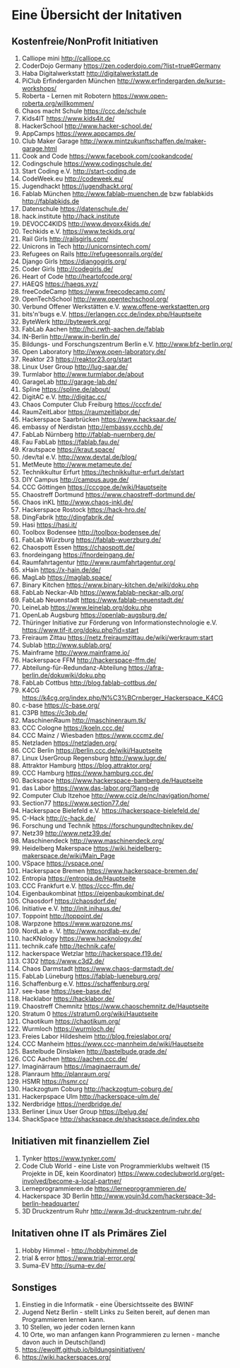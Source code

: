 # Eine Übersicht der Initativen
## Kostenfreie/NonProfit Initiativen
1. Calliope mini http://calliope.cc
1. CoderDojo Germany https://zen.coderdojo.com/?list=true#Germany
1. Haba Digitalwerkstatt http://digitalwerkstatt.de
1. PiClub Erfindergarden München http://www.erfindergarden.de/kurse-workshops/
1. Roberta - Lernen mit Robotern https://www.open-roberta.org/willkommen/
1. Chaos macht Schule https://ccc.de/schule
1. Kids4IT https://www.kids4it.de/
1. HackerSchool http://www.hacker-school.de/
1. AppCamps https://www.appcamps.de/
1. Club Maker Garage http://www.mintzukunftschaffen.de/maker-garage.html
1. Cook and Code https://www.facebook.com/cookandcode/
1. Codingschule https://www.codingschule.de/
1. Start Coding e.V. http://start-coding.de
1. CodeWeek.eu http://codeweek.eu/
1. Jugendhackt https://jugendhackt.org/
1. Fablab München http://www.fablab-muenchen.de bzw fablabkids http://fablabkids.de
1. Datenschule https://datenschule.de/
1. hack.institute http://hack.institute
1. DEVOCC4KIDS http://www.devoxx4kids.de/
1. Techkids e.V. https://www.teckids.org/
1. Rail Girls http://railsgirls.com/
1. Unicrons in Tech http://unicornsintech.com/
1. Refugees on Rails http://refugeesonrails.org/de/
1. Django Girls https://djangogirls.org/
1. Coder Girls http://codegirls.de/
1. Heart of Code http://heartofcode.org/
1. HAEQS https://haeqs.xyz/
1. freeCodeCamp https://www.freecodecamp.com/
1. OpenTechSchool http://www.opentechschool.org/ 
1. Verbund Offener Werkstätten e.V. www.offene-werkstaetten.org
1. bits'n'bugs e.V. https://erlangen.ccc.de/index.php/Hauptseite
1. ByteWerk http://bytewerk.org/
1. FabLab Aachen http://hci.rwth-aachen.de/fablab
1. IN-Berlin http://www.in-berlin.de/
1. Bildungs- und Forschungszentrum Berlin e.V. http://www.bfz-berlin.org/
1. Open Laboratory http://www.open-laboratory.de/
1. Reaktor 23 https://reaktor23.org/start
1. Linux User Group http://lug-saar.de/
1. Turmlabor http://www.turmlabor.de/about
1. GarageLab http://garage-lab.de/
1. Spline https://spline.de/about/
1. DigitAC e.V. http://digitac.cc/
1. Chaos Computer Club Freiburg https://cccfr.de/
1. RaumZeitLabor https://raumzeitlabor.de/
1. Hackerspace Saarbrücken https://www.hacksaar.de/
1. embassy of Nerdistan http://embassy.ccchb.de/
1. FabLab Nürnberg http://fablab-nuernberg.de/
1. Fau FabLab https://fablab.fau.de/
1. Krautspace https://kraut.space/
1. /dev/tal e.V. http://www.devtal.de/blog/
1. MetMeute http://www.metameute.de/
1. Technikkultur Erfurt https://technikkultur-erfurt.de/start
1. DIY Campus http://campus.auge.de/
1. CCC Göttingen https://cccgoe.de/wiki/Hauptseite
1. Chaostreff Dortmund https://www.chaostreff-dortmund.de/
1. Chaos inKL http://www.chaos-inkl.de/
1. Hackerspace Rostock https://hack-hro.de/
1. DingFabrik http://dingfabrik.de/
1. Hasi https://hasi.it/
1. Toolbox Bodensee http://toolbox-bodensee.de/
1. FabLab Würzburg https://fablab-wuerzburg.de/
1. Chaospott Essen https://chaospott.de/
1. fnordeingang https://fnordeingang.de/
1. Raumfahrtagentur http://www.raumfahrtagentur.org/
1. xHain https://x-hain.de/de/
1. MagLab https://maglab.space/
1. Binary Kitchen https://www.binary-kitchen.de/wiki/doku.php
1. FabLab Neckar-Alb https://www.fablab-neckar-alb.org/
1. FabLab Neuenstadt https://www.fablab-neuenstadt.de/
1. LeineLab https://www.leinelab.org/doku.php
1. OpenLab Augsburg https://openlab-augsburg.de/
1. Thüringer Initiative zur Förderung von Informationstechnologie e.V. https://www.tif-it.org/doku.php?id=start
1. Freiraum Zittau https://netz.freiraumzittau.de/wiki/werkraum:start
1. Sublab http://www.sublab.org/
1. Mainframe http://www.mainframe.io/
1. Hackerspace FFM http://hackerspace-ffm.de/
1. Abteilung-für-Redundanz-Abteilung https://afra-berlin.de/dokuwiki/doku.php
1. FabLab Cottbus http://blog.fablab-cottbus.de/
1. K4CG https://k4cg.org/index.php/N%C3%BCrnberger_Hackerspace_K4CG
1. c-base https://c-base.org/
1. C3PB https://c3pb.de/
1. MaschinenRaum http://maschinenraum.tk/
1. CCC Cologne https://koeln.ccc.de/
1. CCC Mainz / Wiesbaden https://www.cccmz.de/
1. Netzladen https://netzladen.org/
1. CCC Berlin https://berlin.ccc.de/wiki/Hauptseite
1. Linux UserGroup Regensburg http://www.lugr.de/
1. Attraktor Hamburg https://blog.attraktor.org/
1. CCC Hamburg https://www.hamburg.ccc.de/
1. Backspace https://www.hackerspace-bamberg.de/Hauptseite
1. das Labor https://www.das-labor.org/?lang=de
1. Computer Club Itzehoe http://www.cciz.de/nc/navigation/home/
1. Section77 https://www.section77.de/
1. Hackerspace Bielefeld e.V. https://hackerspace-bielefeld.de/
1. C-Hack http://c-hack.de/
1. Forschung und Technik https://forschungundtechnikev.de/
1. Netz39 http://www.netz39.de/
1. Maschinendeck http://www.maschinendeck.org/
1. Heidelberg Makerspace https://wiki.heidelberg-makerspace.de/wiki/Main_Page
1. VSpace https://vspace.one/
1. Hackerspace Bremen https://www.hackerspace-bremen.de/
1. Entropia https://entropia.de/Hauptseite
1. CCC Frankfurt e.V. https://ccc-ffm.de/
1. Eigenbaukombinat https://eigenbaukombinat.de/
1. Chaosdorf https://chaosdorf.de/
1. Initiative e.V. http://init.inihaus.de/
1. Toppoint http://toppoint.de/
1. Warpzone https://www.warpzone.ms/
1. NordLab e. V. http://www.nordlab-ev.de/
1. hacKNology https://www.hacknology.de/
1. technik.cafe http://technik.cafe/
1. hackerspace Wetzlar http://hackerspace.f19.de/
1. C3D2 https://www.c3d2.de/
1. Chaos Darmstadt https://www.chaos-darmstadt.de/
1. FabLab Lüneburg https://fablab-lueneburg.org/
1. Schaffenburg e.V. https://schaffenburg.org/
1. see-base https://see-base.de/
1. Hacklabor https://hacklabor.de/
1. Chaostreff Chemnitz https://www.chaoschemnitz.de/Hauptseite
1. Stratum 0 https://stratum0.org/wiki/Hauptseite
1. Chaotikum https://chaotikum.org/
1. Wurmloch https://wurmloch.de/
1. Freies Labor Hildesheim http://blog.freieslabor.org/
1. CCC Manheim https://www.ccc-mannheim.de/wiki/Hauptseite
1. Bastelbude Dinslaken http://bastelbude.grade.de/
1. CCC Aachen https://aachen.ccc.de/
1. Imaginärraum https://imaginaerraum.de/
1. Planraum http://planraum.org/
1. HSMR https://hsmr.cc/
1. Hackzogtum Coburg http://hackzogtum-coburg.de/
1. Hackerpspace Ulm http://hackerspace-ulm.de/
1. Nerdbridge https://nerdbridge.de/
1. Berliner Linux User Group https://belug.de/
1. ShackSpace http://shackspace.de/shackspace.de/index.php

## Initiativen mit finanziellem Ziel
1. Tynker https://www.tynker.com/
1. Code Club World - eine Liste von Programmierklubs weltweit (15 Projekte in DE, kein Koordinator) https://www.codeclubworld.org/get-involved/become-a-local-partner/
1. Lerneprogrammieren.de https://lerneprogrammieren.de/
1. Hackerspace 3D Berlin http://www.youin3d.com/hackerspace-3d-berlin-headquarter/
1. 3D Druckzentrum Ruhr http://www.3d-druckzentrum-ruhr.de/

## Initativen ohne IT als Primäres Ziel
1. Hobby Himmel - http://hobbyhimmel.de
1. trial & error https://www.trial-error.org/
1. Suma-EV http://suma-ev.de/

## Sonstiges
1. Einstieg in die Informatik -  eine Übersichtsseite des BWINF
1. Jugend Netz Berlin - stellt Links zu Seiten bereit, auf denen man Programmieren lernen kann.
1. 10 Stellen, wo jeder coden lernen kann
1. 10 Orte, wo man anfangen kann Programmieren zu lernen - manche davon auch in Deutsch(land)
1. https://ewolff.github.io/bildungsinitiativen/
1. https://wiki.hackerspaces.org/